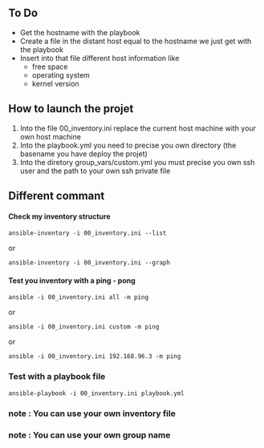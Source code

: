 ## To Do

- Get the hostname with the playbook
- Create a file in the distant host equal to the hostname we just get with the playbook
- Insert into that file different host information like 
    - free space
    - operating system
    - kernel version


## How to launch the projet

1. Into the file 00_inventory.ini replace the current host machine with your own host machine
2. Into the playbook.yml you need to precise you own directory (the basename you have deploy the projet)
3. Into the diretory group_vars/custom.yml you must precise you own ssh user and the path to your own ssh private file


## Different commant 

#### Check my inventory structure 
```
ansible-inventory -i 00_inventory.ini --list
```
or
```
ansible-inventory -i 00_inventory.ini --graph
```

#### Test you inventory with a ping - pong
```
ansible -i 00_inventory.ini all -m ping
```
or
```
ansible -i 00_inventory.ini custom -m ping
```
or
```
ansible -i 00_inventory.ini 192.168.96.3 -m ping
```

### Test with a playbook file
```
ansible-playbook -i 00_inventory.ini playbook.yml
```

### note : You can use your own inventory file 
### note : You can use your own group name